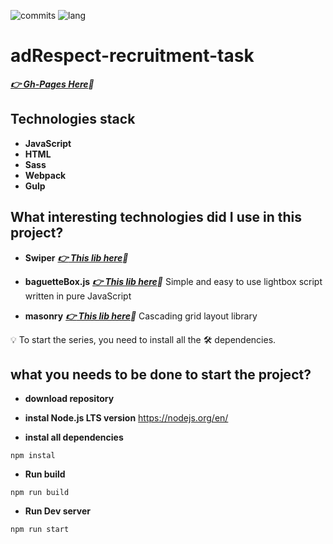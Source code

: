 ![commits](https://img.shields.io/github/last-commit/AntonOshurek/adRespect-recruitment-taskstyle=plastic)
![lang](https://img.shields.io/github/languages/top/AntonOshurek/adRespect-recruitment-task)


# adRespect-recruitment-task

***[:point_right: Gh-Pages Here](https://antonoshurek.github.io/adRespect-recruitment-task/):bank:***


## Technologies stack

* **JavaScript**
* **HTML**
* **Sass**
* **Webpack**
* **Gulp**

## What interesting technologies did I use in this project?
* **Swiper**
***[:point_right: This lib here](https://swiperjs.com/):bank:***

* **baguetteBox.js**
***[:point_right: This lib here](https://feimosi.github.io/baguetteBox.js/):bank:***
Simple and easy to use lightbox script written in pure JavaScript

* **masonry**
***[:point_right: This lib here](https://masonry.desandro.com/layout):bank:***
Cascading grid layout library

:bulb: To start the series, you need to install all the :hammer_and_wrench: dependencies.

## what you needs to be done to start the project?

* **download repository**

* **instal Node.js LTS version**
https://nodejs.org/en/

* **instal all dependencies**

```
npm instal
```

* **Run build**

```
npm run build
```

* **Run Dev server**

```
npm run start
```
